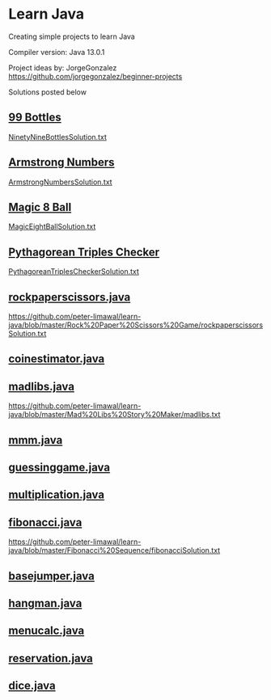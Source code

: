 # Learn Java
Creating simple projects to learn Java

Compiler version:
Java 13.0.1

Project ideas by: JorgeGonzalez
https://github.com/jorgegonzalez/beginner-projects

Solutions posted below

## [99 Bottles](https://github.com/peter-limawal/learn-java/blob/master/99%20Bottles/NinetyNineBottles.java)
[NinetyNineBottlesSolution.txt](https://github.com/peter-limawal/learn-java/blob/master/99%20Bottles/NinetyNineBottlesSolution.txt)

## [Armstrong Numbers](https://github.com/peter-limawal/learn-java/blob/master/Armstrong%20Numbers/ArmstrongNumbers.java)
[ArmstrongNumbersSolution.txt](https://github.com/peter-limawal/learn-java/blob/master/Armstrong%20Numbers/ArmstrongNumbersSolution.txt)

## [Magic 8 Ball](https://github.com/peter-limawal/learn-java/blob/master/Magic%208%20Ball/MagicEightBall.java)
[MagicEightBallSolution.txt](https://github.com/peter-limawal/learn-java/blob/master/Magic%208%20Ball/MagicEightBallSolution.txt)

## [Pythagorean Triples Checker](https://github.com/peter-limawal/learn-java/blob/master/Pythagorean%20Triples%20Checker/PythagoreanTriplesChecker.java)
[PythagoreanTriplesCheckerSolution.txt](https://github.com/peter-limawal/learn-java/blob/master/Pythagorean%20Triples%20Checker/PythagoreanTriplesCheckerSolution.txt)

## [rockpaperscissors.java](https://github.com/peter-limawal/learn-java/blob/master/Rock%20Paper%20Scissors%20Game/rockpaperscissors.java)
https://github.com/peter-limawal/learn-java/blob/master/Rock%20Paper%20Scissors%20Game/rockpaperscissorsSolution.txt

## [coinestimator.java](https://github.com/peter-limawal/learn-java/blob/master/Coin%20Estimator%20By%20Weight/coinestimator.java)

## [madlibs.java](https://github.com/peter-limawal/learn-java/blob/master/Mad%20Libs%20Story%20Maker/madlibs.java)
https://github.com/peter-limawal/learn-java/blob/master/Mad%20Libs%20Story%20Maker/madlibs.txt

## [mmm.java](https://github.com/peter-limawal/learn-java/blob/master/Mean,%20Median,%20and%20Mode/mmm.java)

## [guessinggame.java](https://github.com/peter-limawal/learn-java/blob/master/Higher%20Lower%20Guessing%20Game/guessinggame.java)

## [multiplication.java](https://github.com/peter-limawal/learn-java/blob/master/Multiplication%20Table/multiplication.java)

## [fibonacci.java](https://github.com/peter-limawal/learn-java/blob/master/Fibonacci%20Sequence/fibonacci.java)
https://github.com/peter-limawal/learn-java/blob/master/Fibonacci%20Sequence/fibonacciSolution.txt

## [basejumper.java](https://github.com/peter-limawal/learn-java/blob/master/Base%20Jumper/basejumper.java)

## [hangman.java](https://github.com/peter-limawal/learn-java/blob/master/Hangman%20Game/hangman.java)

## [menucalc.java](https://github.com/peter-limawal/learn-java/blob/master/Menu%20Calculator/menucalc.java)

## [reservation.java](https://github.com/peter-limawal/learn-java/blob/master/Seat%20Reservation/reservation.java)

## [dice.java](https://github.com/peter-limawal/learn-java/blob/master/Dice%20Rolling%20Simulator/dice.java)

